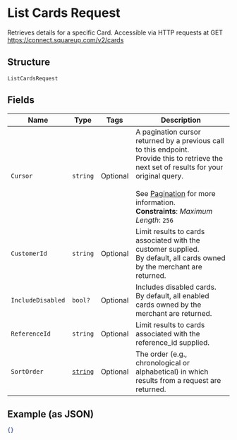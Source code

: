 
# List Cards Request

Retrieves details for a specific Card. Accessible via
HTTP requests at GET https://connect.squareup.com/v2/cards

## Structure

`ListCardsRequest`

## Fields

| Name | Type | Tags | Description |
|  --- | --- | --- | --- |
| `Cursor` | `string` | Optional | A pagination cursor returned by a previous call to this endpoint.<br>Provide this to retrieve the next set of results for your original query.<br><br>See [Pagination](https://developer.squareup.com/docs/basics/api101/pagination) for more information.<br>**Constraints**: *Maximum Length*: `256` |
| `CustomerId` | `string` | Optional | Limit results to cards associated with the customer supplied.<br>By default, all cards owned by the merchant are returned. |
| `IncludeDisabled` | `bool?` | Optional | Includes disabled cards.<br>By default, all enabled cards owned by the merchant are returned. |
| `ReferenceId` | `string` | Optional | Limit results to cards associated with the reference_id supplied. |
| `SortOrder` | [`string`](../../doc/models/sort-order.md) | Optional | The order (e.g., chronological or alphabetical) in which results from a request are returned. |

## Example (as JSON)

```json
{}
```


